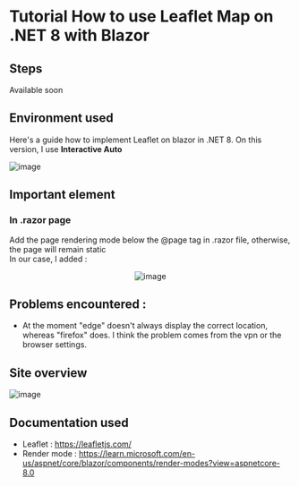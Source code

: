 # Tutorial How to use Leaflet Map on .NET 8 with Blazor
## Steps 
Available soon

## Environment used
Here's a guide how to implement Leaflet on blazor in .NET 8.
On this version, I use <b>Interactive Auto</b>

![image](https://github.com/Oceanedqn/LeafletMap-.NET-8-Blazor/assets/33551018/8322dcf0-f5f5-42f8-8181-6a55153a938f)


## Important element
### In .razor page
Add the page rendering mode below the @page tag in .razor file, otherwise, the page will remain static
</br> In our case, I added :
</br> <center> ![image](https://github.com/Oceanedqn/LeafletMap-.NET-8-Blazor/assets/33551018/36949c02-87fa-4aa0-a002-d0ac90f5dfcc) </center>

## Problems encountered :
* At the moment "edge" doesn't always display the correct location, whereas "firefox" does. I think the problem comes from the vpn or the browser settings.

## Site overview
![image](https://github.com/Oceanedqn/LeafletMap-.NET-8-Blazor/assets/33551018/4cd4f577-2598-4103-89e5-d5f3cc346a17)


## Documentation used
* Leaflet : https://leafletjs.com/
* Render mode : https://learn.microsoft.com/en-us/aspnet/core/blazor/components/render-modes?view=aspnetcore-8.0
